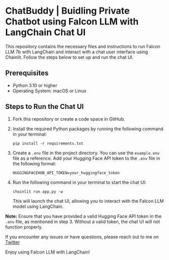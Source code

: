 # ChatBuddy | Buidling Private Chatbot using Falcon LLM with LangChain Chat UI

This repository contains the necessary files and instructions to run Falcon LLM 7b with LangChain and interact with a chat user interface using Chainlit. Follow the steps below to set up and run the chat UI.

## Prerequisites

- Python 3.10 or higher
- Operating System: macOS or Linux

## Steps to Run the Chat UI

1. Fork this repository or create a code space in GitHub.

2. Install the required Python packages by running the following command in your terminal:
   ```
   pip install -r requirements.txt
   ```

3. Create a `.env` file in the project directory. You can use the `example.env` file as a reference. Add your Hugging Face API token to the `.env` file in the following format:
   ```
   HUGGINGFACEHUB_API_TOKEN=your_huggingface_token
   ```

4. Run the following command in your terminal to start the chat UI:
   ```
   chainlit run app.py -w
   ```

   This will launch the chat UI, allowing you to interact with the Falcon LLM model using LangChain.

**Note:** Ensure that you have provided a valid Hugging Face API token in the `.env` file, as mentioned in step 3. Without a valid token, the chat UI will not function properly.

If you encounter any issues or have questions, please reach out to me on [Twitter](https://twitter.com/akashlinux)

Enjoy using Falcon LLM with LangChain!
